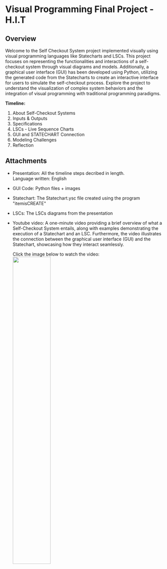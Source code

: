 # Visual Programming Final Project - H.I.T

## Overview 
Welcome to the Self Checkout System project implemented visually using visual programming languages like Statecharts and LSCs. This project focuses on representing the functionalities and interactions of a self-checkout system through visual diagrams and models. Additionally, a graphical user interface (GUI) has been developed using Python, utilizing the generated code from the Statecharts to create an interactive interface for users to simulate the self-checkout process. Explore the project to understand the visualization of complex system behaviors and the integration of visual programming with traditional programming paradigms.

**Timeline:**
1. About Self-Checkout Systems 
2. Inputs & Outputs 
3. Specifications
4. LSCs - Live Sequence Charts
5. GUI and STATECHART Connection
6. Modeling Challenges
7. Reflection 

## Attachments
    
* Presentation: 
  All the timeline steps decribed in length.  
  Language written: English

* GUI Code:
  Python files + images

* Statechart:
  The Statechart.ysc file created using the program "itemisCREATE"

* LSCs:
  The LSCs diagrams from the presentation

* Youtube video: 
  A one-minute video providing a brief overview of what a Self-Checkout System entails, along with examples demonstrating the execution of a Statechart and an LSC. Furthermore, the video illustrates the connection between the graphical user interface (GUI) and the Statechart, showcasing how they interact seamlessly.
 
  Click the image below to watch the video:  
  [<img src="https://i.ytimg.com/vi/vWGB5EpwbE8/maxresdefault.jpg" width="50%">](https://www.youtube.com/watch?v=vWGB5EpwbE8 "Visual Programming Final Project")
